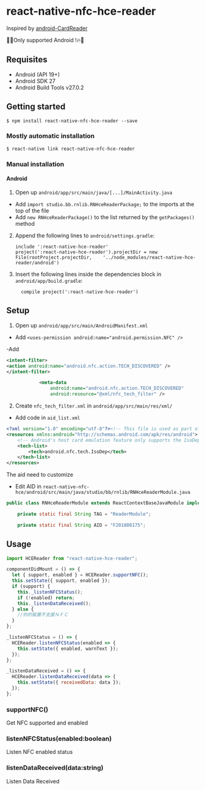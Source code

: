# react-native-nfc-hce-reader

Inspired by [android-CardReader](https://github.com/googlesamples/android-CardReader)

🌟🔥Only supported Android !🔥🌟

## Requisites

- Android (API 19+)
- Android SDK 27
- Android Build Tools v27.0.2

## Getting started

`$ npm install react-native-nfc-hce-reader --save`

### Mostly automatic installation

`$ react-native link react-native-nfc-hce-reader`

### Manual installation

#### Android

1. Open up `android/app/src/main/java/[...]/MainActivity.java`

- Add `import studio.bb.rnlib.RNHceReaderPackage;` to the imports at the top of the file
- Add `new RNHceReaderPackage()` to the list returned by the `getPackages()` method

2. Append the following lines to `android/settings.gradle`:
   ```
   include ':react-native-hce-reader'
   project(':react-native-hce-reader').projectDir = new File(rootProject.projectDir, 	'../node_modules/react-native-hce-reader/android')
   ```
3. Insert the following lines inside the dependencies block in `android/app/build.gradle`:
   ```
     compile project(':react-native-hce-reader')
   ```

## Setup

1. Open up `android/app/src/main/AndroidManifest.xml`

- Add `<uses-permission android:name="android.permission.NFC" />`

-Add

```xml
<intent-filter>
<action android:name="android.nfc.action.TECH_DISCOVERED" />
</intent-filter>

            <meta-data
                android:name="android.nfc.action.TECH_DISCOVERED"
                android:resource="@xml/nfc_tech_filter" />
```

2. Create `nfc_tech_filter.xml` in `android/app/src/main/res/xml/`

- Add code in `aid_list.xml`

```xml
<?xml version="1.0" encoding="utf-8"?><!-- This file is used as part of the filter for incoming NFC TECH_DISCOVERED intents. -->
<resources xmlns:android="http://schemas.android.com/apk/res/android">
    <!-- Android's host card emulation feature only supports the IsoDep protocol. -->
    <tech-list>
        <tech>android.nfc.tech.IsoDep</tech>
    </tech-list>
</resources>
```

The aid need to customize

- Edit AID in `react-native-nfc-hce/android/src/main/java/studio/bb/rnlib/RNHceReaderModule.java`

```JAVA
public class RNHceReaderModule extends ReactContextBaseJavaModule implements NfcAdapter.ReaderCallback, LifecycleEventListener {

    private static final String TAG = "ReaderModule";

    private static final String AID = "F201808175";
```

## Usage

```javascript
import HCEReader from "react-native-hce-reader";

componentDidMount = () => {
  let { support, enabled } = HCEReader.supportNFC();
  this.setState({ support, enabled });
  if (support) {
    this._listenNFCStatus();
    if (!enabled) return;
    this._listenDataReceived();
  } else {
    //你的裝置不支援ＮＦＣ
  }
};

_listenNFCStatus = () => {
  HCEReader.listenNFCStatus(enabled => {
    this.setState({ enabled, warnText });
  });
};

_listenDataReceived = () => {
  HCEReader.listenDataReceived(data => {
    this.setState({ receivedData: data });
  });
};
```

### supportNFC()

Get NFC supported and enabled

### listenNFCStatus(enabled:boolean)

Listen NFC enabled status

### listenDataReceived(data:string)

Listen Data Received
